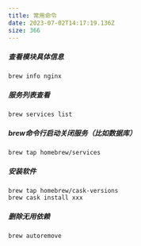 ```yaml
---
title: 常用命令
date: 2023-07-02T14:17:19.136Z
size: 366
---
```

##### 查看模块具体信息

```shell
brew info nginx
```

##### 服务列表查看

```shell
brew services list
```

##### brew命令行启动关闭服务（比如数据库）

```shell
brew tap homebrew/services
```

##### 安装软件

```shell
brew tap homebrew/cask-versions
brew cask install xxx
```

##### 删除无用依赖

```shell
brew autoremove
```

